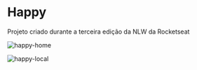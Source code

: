# Happy
Projeto criado durante a terceira edição da NLW da Rocketseat

![happy-home](https://user-images.githubusercontent.com/51159478/95774734-59bbb180-0c97-11eb-82b5-9ba60c5f400b.png)

![happy-local](https://user-images.githubusercontent.com/51159478/95774753-617b5600-0c97-11eb-8f83-ca8f72d0fde6.png)
